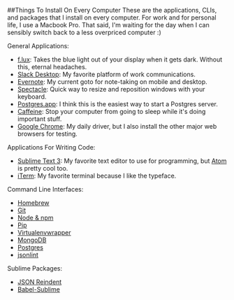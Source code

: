 ##Things To Install On Every Computer
These are the applications, CLIs, and packages that I install on every computer. For work and for personal life, I use a Macbook Pro. That said, I'm waiting for the day when I can sensibly switch back to a less overpriced computer :)

General Applications:
- [f.lux](https://justgetflux.com/): Takes the blue light out of your display when it gets dark. Without this, eternal headaches.
- [Slack Desktop](https://slack.com/is): My favorite platform of work communications.
- [Evernote](https://evernote.com/): My current goto for note-taking on mobile and desktop.
- [Spectacle](https://www.spectacleapp.com/): Quick way to resize and reposition windows with your keyboard. 
- [Postgres.app](http://postgresapp.com/): I think this is the easiest way to start a Postgres server.
- [Caffeine](https://caffeine.en.softonic.com/mac): Stop your computer from going to sleep while it's doing important stuff.
- [Google Chrome](): My daily driver, but I also install the other major web browsers for testing.

Applications For Writing Code:
- [Sublime Text 3](https://www.sublimetext.com/3): My favorite text editor to use for programming, but [Atom](https://atom.io/) is pretty cool too.
- [iTerm](https://www.iterm2.com/): My favorite terminal because I like the typeface.

Command Line Interfaces:
- [Homebrew](http://brew.sh/)
- [Git](https://git-scm.com/book/en/v2/Getting-Started-Installing-Git)
- [Node & npm](https://nodejs.org/en/)
- [Pip](https://pypi.python.org/pypi/pip)
- [Virtualenvwrapper](https://virtualenvwrapper.readthedocs.io/en/latest/)
- [MongoDB](https://docs.mongodb.com/)
- [Postgres](https://www.postgresql.org/)
- [jsonlint](https://github.com/zaach/jsonlint)

Sublime Packages:
- [JSON Reindent](https://github.com/ThomasKliszowski/json_reindent)
- [Babel-Sublime](https://github.com/babel/babel-sublime)